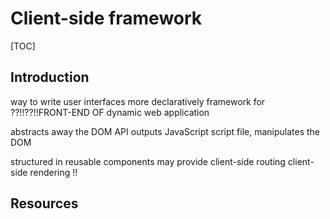 # Client-side framework

[TOC]


## Introduction


way to write user interfaces more declaratively
framework for ??!!??!!FRONT-END OF dynamic web application

abstracts away the DOM API
outputs JavaScript script file, manipulates the DOM

structured in reusable components
may provide client-side routing
client-side rendering !!


## Resources